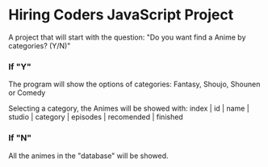 # Hiring Coders JavaScript Project

A project that will start with the question:
"Do you want find a Anime by categories? (Y/N)"
### If "Y"

The program will show the options of categories:
Fantasy, Shoujo, Shounen or Comedy

Selecting a category, the Animes will be showed with:
index | id | name | studio | category | episodes | recomended | finished

### If "N"

All the animes in the "database" will be showed.